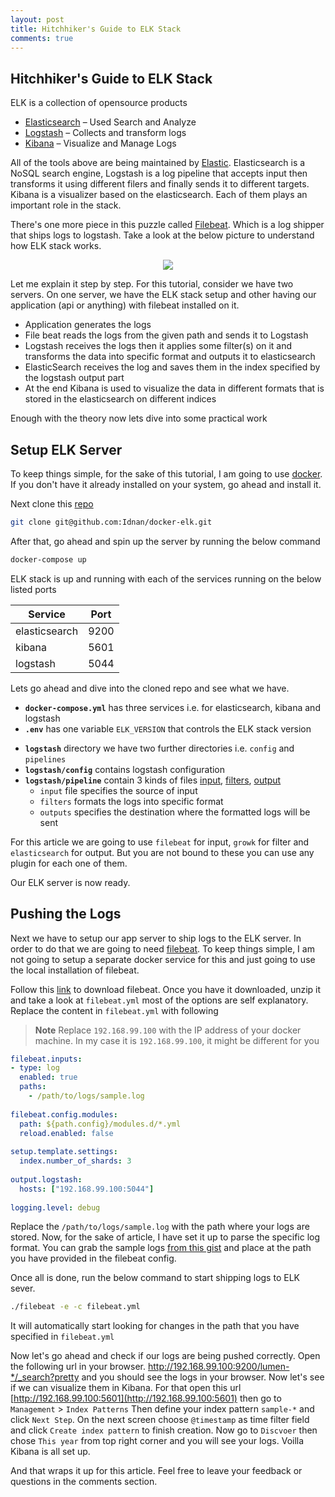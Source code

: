 ```yaml
---
layout: post
title: Hitchhiker's Guide to ELK Stack
comments: true
---
```

## Hitchhiker's Guide to ELK Stack

ELK is a collection of opensource products 

* [Elasticsearch](https://www.elastic.co/products/elasticsearch) – Used Search and Analyze
* [Logstash](https://www.elastic.co/products/logstash) – Collects and transform logs
* [Kibana](https://www.elastic.co/products/kibana) – Visualize and Manage Logs

All of the tools above are being maintained by [Elastic](https://www.elastic.co/). Elasticsearch is a NoSQL search engine, Logstash is a log pipeline that accepts input then transforms it using different filers and finally sends it to different targets. Kibana is a visualizer based on the elasticsearch. Each of them plays an important role in the stack. 

There's one more piece in this puzzle called [Filebeat](https://www.elastic.co/products/beats/filebeat). Which is a log shipper that ships logs to logstash. Take a look at the below picture to understand how ELK stack works.

<figure align="center"> 
    <img src="https://i.imgur.com/SzFSXKW.png"/>
</figure>

Let me explain it step by step. For this tutorial, consider we have two servers. On one server, we have the ELK stack setup and other having our application (api or anything) with filebeat installed on it. 

- Application generates the logs
- File beat reads the logs from the given path and sends it to Logstash
- Logstash receives the logs then it applies some filter(s) on it and transforms the data into specific format and outputs it to elasticsearch
- ElasticSearch receives the log and saves them in the index specified by the logstash output part
- At the end Kibana is used to visualize the data in different formats that is stored in the elasticsearch on different indices

Enough with the theory now lets dive into some practical work

## Setup ELK Server

To keep things simple, for the sake of this tutorial, I am going to use [docker](https://www.docker.com/). If you don't have it already installed on your system, go ahead and install it. 

Next clone this [repo](https://github.com/Idnan/docker-elk) 

```bash
git clone git@github.com:Idnan/docker-elk.git
```
After that, go ahead and spin up the server by running the below command

```bash
docker-compose up
```

ELK stack is up and running with each of the services running on the below listed ports

| Service       | Port |
|---------------|------|
| elasticsearch | 9200 |
| kibana        | 5601 |
| logstash      | 5044 |

Lets go ahead and dive into the cloned repo and see what we have. 

- **`docker-compose.yml`**  has three services i.e. for elasticsearch, kibana and logstash
- **`.env`** has one variable `ELK_VERSION` that controls the ELK stack version
* **`logstash`** directory we have two further directories i.e. `config` and `pipelines`
* **`logstash/config`** contains logstash configuration
* **`logstash/pipeline`** contain 3 kinds of files [input](https://www.elastic.co/guide/en/logstash/current/input-plugins.html), [filters](https://www.elastic.co/guide/en/logstash/current/filter-plugins.html), [output](https://www.elastic.co/guide/en/logstash/current/output-plugins.html)
  * `input` file specifies the source of input
  * `filters` formats the logs into specific format
  * `outputs` specifies the destination where the formatted logs will be sent

For this article we are going to use `filebeat` for input, `growk` for filter and `elasticsearch` for output. But you are not bound to these you can use any plugin for each one of them.

Our ELK server is now ready.

## Pushing the Logs

Next we have to setup our app server to ship logs to the ELK server. In order to do that we are going to need [filebeat](https://www.elastic.co/products/beats/filebeat). To keep things simple, I am not going to setup a separate docker service for this and just going to use the local installation of filebeat. 

Follow this [link](https://www.elastic.co/downloads/beats/filebeat) to download filebeat. Once you have it downloaded, unzip it and take a look at `filebeat.yml` most of the options are self explanatory. Replace the content in `filebeat.yml` with following

> **Note** Replace `192.168.99.100` with the IP address of your docker machine. In my case it is `192.168.99.100`, it might be different for you

```yml
filebeat.inputs:  
- type: log  
  enabled: true  
  paths:  
    - /path/to/logs/sample.log  
  
filebeat.config.modules:  
  path: ${path.config}/modules.d/*.yml  
  reload.enabled: false  
    
setup.template.settings:  
  index.number_of_shards: 3  
  
output.logstash:  
  hosts: ["192.168.99.100:5044"]  
  
logging.level: debug
```

Replace the `/path/to/logs/sample.log` with the path where your logs are stored. Now, for the sake of article, I have set it up to parse the specific log format. You can grab the sample logs [from this gist](https://gist.github.com/Idnan/a034923a47b61988b7f238bccd513957) and place at the path you have provided in the filebeat config. 

Once all is done, run the below command to start shipping logs to ELK sever.

```bash
./filebeat -e -c filebeat.yml
```

It will automatically start looking for changes in the path that you have specified in `filebeat.yml`

Now let's go ahead and check if our logs are being pushed correctly. Open the following url in your browser. <a href="http://192.168.99.100:9200/sample-*/_search?pretty">http://192.168.99.100:9200/lumen-*/_search?pretty</a> and you should see the logs in your browser. Now let's see if we can visualize them in Kibana. For that open this url [http://192.168.99.100:5601](http://192.168.99.100:5601) then go to `Management` > `Index Patterns`
Then define your index pattern `sample-*` and click `Next Step`. On the next screen choose `@timestamp` as time filter field and click `Create index pattern` to finish creation. Now go to `Discvoer` then chose `This year` from top right corner and you will see your logs. Voilla Kibana is all set up.

And that wraps it up for this article. Feel free to leave your feedback or questions in the comments section.
